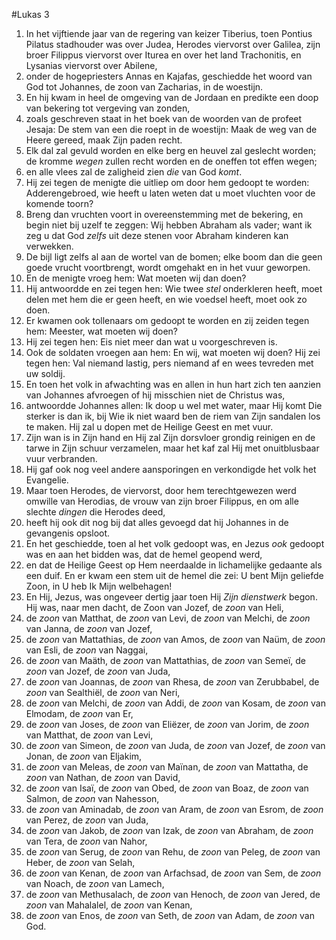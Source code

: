 #Lukas 3
1. In het vijftiende jaar van de regering van keizer Tiberius, toen Pontius Pilatus stadhouder was over Judea, Herodes viervorst over Galilea, zijn broer Filippus viervorst over Iturea en over het land Trachonitis, en Lysanias viervorst over Abilene,
2. onder de hogepriesters Annas en Kajafas, geschiedde het woord van God tot Johannes, de zoon van Zacharias, in de woestijn.
3. En hij kwam in heel de omgeving van de Jordaan en predikte een doop van bekering tot vergeving van zonden,
4. zoals geschreven staat in het boek van de woorden van de profeet Jesaja: De stem van een die roept in de woestijn: Maak de weg van de Heere gereed, maak Zijn paden recht.
5. Elk dal zal gevuld worden en elke berg en heuvel zal geslecht worden; de kromme *wegen* zullen recht worden en de oneffen tot effen wegen;
6. en alle vlees zal de zaligheid zien *die* van God *komt*.
7. Hij zei tegen de menigte die uitliep om door hem gedoopt te worden: Adderengebroed, wie heeft u laten weten dat u moet vluchten voor de komende toorn?
8. Breng dan vruchten voort in overeenstemming met de bekering, en begin niet bij uzelf te zeggen: Wij hebben Abraham als vader; want ik zeg u dat God *zelfs* uit deze stenen voor Abraham kinderen kan verwekken.
9. De bijl ligt zelfs al aan de wortel van de bomen; elke boom dan die geen goede vrucht voortbrengt, wordt omgehakt en in het vuur geworpen.
10. En de menigte vroeg hem: Wat moeten wij dan doen?
11. Hij antwoordde en zei tegen hen: Wie twee *stel* onderkleren heeft, moet delen met hem die er geen heeft, en wie voedsel heeft, moet ook zo doen.
12. Er kwamen ook tollenaars om gedoopt te worden en zij zeiden tegen hem: Meester, wat moeten wij doen?
13. Hij zei tegen hen: Eis niet meer dan wat u voorgeschreven is.
14. Ook de soldaten vroegen aan hem: En wij, wat moeten wij doen? Hij zei tegen hen: Val niemand lastig, pers niemand af en wees tevreden met uw soldij.
15. En toen het volk in afwachting was en allen in hun hart zich ten aanzien van Johannes afvroegen of hij misschien niet de Christus was,
16. antwoordde Johannes allen: Ik doop u wel met water, maar Hij komt Die sterker is dan ik, bij Wie ik niet waard ben de riem van Zijn sandalen los te maken. Hij zal u dopen met de Heilige Geest en met vuur.
17. Zijn wan is in Zijn hand en Hij zal Zijn dorsvloer grondig reinigen en de tarwe in Zijn schuur verzamelen, maar het kaf zal Hij met onuitblusbaar vuur verbranden.
18. Hij gaf ook nog veel andere aansporingen en verkondigde het volk het Evangelie.
19. Maar toen Herodes, de viervorst, door hem terechtgewezen werd omwille van Herodias, de vrouw van zijn broer Filippus, en om alle slechte *dingen* die Herodes deed,
20. heeft hij ook dit nog bij dat alles gevoegd dat hij Johannes in de gevangenis opsloot.
21. En het geschiedde, toen al het volk gedoopt was, en Jezus *ook* gedoopt was en aan het bidden was, dat de hemel geopend werd,
22. en dat de Heilige Geest op Hem neerdaalde in lichamelijke gedaante als een duif. En er kwam een stem uit de hemel die zei: U bent Mijn geliefde Zoon, in U heb Ik Mijn welbehagen!
23. En Hij, Jezus, was ongeveer dertig jaar toen Hij *Zijn dienstwerk* begon. Hij was, naar men dacht, de Zoon van Jozef, de *zoon* van Heli,
24. de *zoon* van Matthat, de *zoon* van Levi, de *zoon* van Melchi, de *zoon* van Janna, de *zoon* van Jozef,
25. de *zoon* van Mattathias, de *zoon* van Amos, de z*oon* van Naüm, de *zoon* van Esli, de *zoon* van Naggai,
26. de *zoon* van Maäth, de *zoon* van Mattathias, de *zoon* van Semeï, de *zoon* van Jozef, de *zoon* van Juda,
27. de *zoon* van Joannas, de *zoon* van Rhesa, de *zoon* van Zerubbabel, de *zoon* van Sealthiël, de *zoon* van Neri,
28. de *zoon* van Melchi, de *zoon* van Addi, de *zoon* van Kosam, de *zoon* van Elmodam, de *zoon* van Er,
29. de *zoon* van Joses, de *zoon* van Eliëzer, de *zoon* van Jorim, de *zoon* van Matthat, de *zoon* van Levi,
30. de *zoon* van Simeon, de *zoon* van Juda, de *zoon* van Jozef, de *zoon* van Jonan, de *zoon* van Eljakim,
31. de *zoon* van Meleas, de *zoon* van Maïnan, de *zoon* van Mattatha, de *zoon* van Nathan, de *zoon* van David,
32. de *zoon* van Isaï, de *zoon* van Obed, de *zoon* van Boaz, de *zoon* van Salmon, de *zoon* van Nahesson,
33. de *zoon* van Aminadab, de *zoon* van Aram, de *zoon* van Esrom, de *zoon* van Perez, de *zoon* van Juda,
34. de *zoon* van Jakob, de *zoon* van Izak, de *zoon* van Abraham, de *zoon* van Tera, de *zoon* van Nahor,
35. de *zoon* van Serug, de *zoon* van Rehu, de *zoon* van Peleg, de *zoon* van Heber, de *zoon* van Selah,
36. de *zoon* van Kenan, de *zoon* van Arfachsad, de *zoon* van Sem, de *zoon* van Noach, de z*oon* van Lamech,
37. de *zoon* van Methusalach, de *zoon* van Henoch, de *zoon* van Jered, de *zoon* van Mahalalel, de *zoon* van Kenan,
38. de *zoon* van Enos, de *zoon* van Seth, de *zoon* van Adam, de *zoon* van God.
